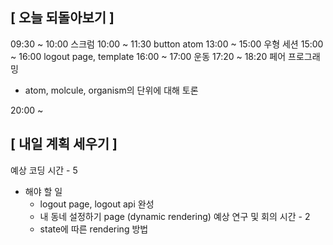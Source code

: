 ## [ 오늘 되돌아보기 ]

09:30 ~ 10:00 스크럼
10:00 ~ 11:30 button atom
13:00 ~ 15:00 우형 세션
15:00 ~ 16:00 logout page, template
16:00 ~ 17:00 운동
17:20 ~ 18:20 페어 프로그래밍

- atom, molcule, organism의 단위에 대해 토론

20:00 ~

## [ 내일 계획 세우기 ]

예상 코딩 시간 - 5

- 해야 할 일
  - logout page, logout api 완성
  - 내 동네 설정하기 page (dynamic rendering)
    예상 연구 및 회의 시간 - 2
  - state에 따른 rendering 방법
